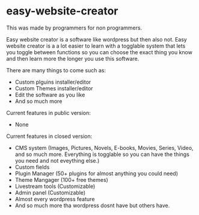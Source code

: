 # easy-website-creator
This was made by programmers for non programmers.

Easy website creator is a software like wordpress but then also not. Easy website creator is a a lot easier to learn with a togglable system that lets you toggle between functions so you can choose the exact thing you know and then learn more the longer you use this software.

There are many things to come such as:
- Custom plguins installer/editor
- Custom Themes installer/editor
- Edit the software as you like
- And so much more

Current features in public version:
- None

Current features in closed version:
- CMS system (Images, Pictures, Novels, E-books, Movies, Series, Video, and so much more. Everything is togglable so you can have the things you need and not eveything else.)
- Custom fields
- Plugin Manager (50+ plugins for almost anything you could need)
- Theme Mangager (100+ free themes)
- Livestream tools (Customizable)
- Admin panel (Customizable)
- Almost every wordpress feature
- And so much more tha wordpress dosnt have but others have.
